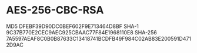 # AES-256-CBC-RSA

MD5 DFEBF39D90DC0BEF602F9E713464D8BF
SHA-1 9C37B770E2CEC9AEC925CBAAC77F84E1968110E8
SHA-256 7A5597AEAF8C0B0B87633C13418741BCDFB49F984C02AB83E200591D4712D9AC
